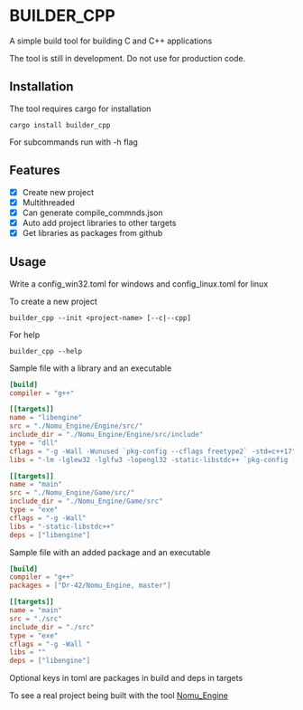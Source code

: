 # BUILDER_CPP

A simple build tool for building C and C++ applications

The tool is still in development. Do not use for production code.

## Installation

The tool requires cargo for installation
```console
cargo install builder_cpp
```
For subcommands run with -h flag

## Features

- [x] Create new project
- [x] Multithreaded
- [x] Can generate compile_commnds.json
- [x] Auto add project libraries to other targets
- [x] Get libraries as packages from github

## Usage
Write a config_win32.toml for windows and config_linux.toml for linux

To create a new project 
```console
builder_cpp --init <project-name> [--c|--cpp]
```

For help
```console
builder_cpp --help
```

Sample file with a library and an executable

```toml
[build]
compiler = "g++"

[[targets]]
name = "libengine"
src = "./Nomu_Engine/Engine/src/"
include_dir = "./Nomu_Engine/Engine/src/include"
type = "dll"
cflags = "-g -Wall -Wunused `pkg-config --cflags freetype2` -std=c++17"
libs = "-lm -lglew32 -lglfw3 -lopengl32 -static-libstdc++ `pkg-config --libs freetype2`"

[[targets]]
name = "main"
src = "./Nomu_Engine/Game/src/"
include_dir = "./Nomu_Engine/Game/src"
type = "exe"
cflags = "-g -Wall"
libs = "-static-libstdc++"
deps = ["libengine"]
```
Sample file with an added package and an executable
```toml
[build]
compiler = "g++"
packages = ["Dr-42/Nomu_Engine, master"]

[[targets]]
name = "main"
src = "./src"
include_dir = "./src"
type = "exe"
cflags = "-g -Wall "
libs = ""
deps = ["libengine"]
```

Optional keys in toml are packages in build and deps in targets

To see a real project being built with the tool
	[Nomu_Engine](https://github.com/Dr-42/Nomu_Engine)
